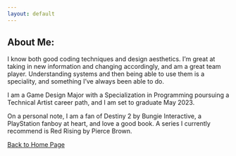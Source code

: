 ```yaml
---
layout: default
---
```


## About Me:


I know both good coding techniques and design aesthetics. I’m great at taking in new information and changing accordingly, and am a great team player. Understanding systems and then being able to use them is a speciality, and something I’ve always been able to do. 
<br>


I am a Game Design Major with a Specialization in Programming poursuing a Technical Artist career path, and I am set to graduate May 2023. 
<br>

On a personal note, I am a fan of Destiny 2 by Bungie Interactive, a PlayStation fanboy at heart, and love a good book. A series I currently recommend is Red Rising by Pierce Brown.
<br>

[Back to Home Page](./)
